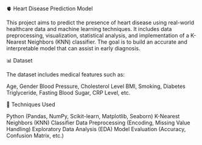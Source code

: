 🫀 Heart Disease Prediction Model

This project aims to predict the presence of heart disease using real-world healthcare data and machine learning techniques. It includes data preprocessing, visualization, statistical analysis, and implementation of a K-Nearest Neighbors (KNN) classifier. The goal is to build an accurate and interpretable model that can assist in early diagnosis.

📊 Dataset

The dataset includes medical features such as:

Age, Gender
Blood Pressure, Cholesterol Level
BMI, Smoking, Diabetes
Triglyceride, Fasting Blood Sugar, CRP Level, etc.

🧠 Techniques Used

Python (Pandas, NumPy, Scikit-learn, Matplotlib, Seaborn)
K-Nearest Neighbors (KNN) Classifier
Data Preprocessing (Encoding, Missing Value Handling)
Exploratory Data Analysis (EDA)
Model Evaluation (Accuracy, Confusion Matrix, etc.)
